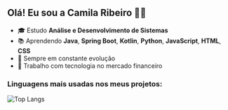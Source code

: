 ## Olá! Eu sou a Camila Ribeiro 👩‍💻

- 🎓 Estudo **Análise e Desenvolvimento de Sistemas**
- 📚 Aprendendo **Java**, **Spring Boot**, **Kotlin**, **Python**, **JavaScript**, **HTML**, **CSS**
- 🌱 Sempre em constante evolução
- 💼 Trabalho com tecnologia no mercado financeiro

### Linguagens mais usadas nos meus projetos:

![Top Langs](https://github-readme-stats.vercel.app/api/top-langs/?username=camilasribeiro&layout=compact&theme=tokyonight&langs_count=6&hide_title=true)
